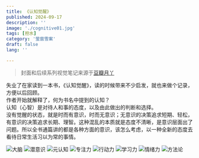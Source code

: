 ```yaml
---
title: 《认知觉醒》
published: 2024-09-17
description: ''
image: './cognitive01.jpg'
tags: [担水]
category: '萤窗雪案'
draft: false 
lang: ''

---
```

> 封面和后续系列视觉笔记来源于[豆瓣月丫](https://book.douban.com/review/13116382/)

失业了在家读到一本书，《认知觉醒》，读的时候带来不少启发，就也来做个记录，方便以后回顾。  
作者开始就解释了，何为书名中提到的认知？  
认知（心智）是对待人和事的态度，以及由此做出的判断和选择。  
没有觉醒的状态，就是时而有意识，时而无意识；无意识的决策追求短期、轻松，有意识的决策追求长期、理智。这种混乱的本质就是态度不清晰，是意识层面出了问题。所以全书通篇讲的都是各种方面的意识，该怎么考虑，以一种全新的态度去看待日常生活习以为常的事情。  




![大脑](/images/01-CognitiveAwakening/cognitive01.jpg)
![潜意识](/images/01-CognitiveAwakening/cognitive02.jpg)
![元认知](/images/01-CognitiveAwakening/cognitive03.jpg)
![专注力](/images/01-CognitiveAwakening/cognitive04.jpg)
![行动力](/images/01-CognitiveAwakening/cognitive05.jpg)
![学习力](/images/01-CognitiveAwakening/cognitive06.jpg)
![情绪力](/images/01-CognitiveAwakening/cognitive07.jpg)
![方法论](/images/01-CognitiveAwakening/cognitive08.jpg)
